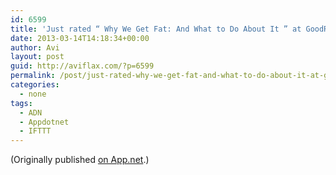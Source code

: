 ```yaml
---
id: 6599
title: 'Just rated “ Why We Get Fat: And What to Do About It ” at GoodReads: http://www.goodreads.com/review/show/560069726 4 stars Shelves: own Compelling, cogent, and eye-opening. Very well-written.'
date: 2013-03-14T14:18:34+00:00
author: Avi
layout: post
guid: http://aviflax.com/?p=6599
permalink: /post/just-rated-why-we-get-fat-and-what-to-do-about-it-at-goodreads-httpwww-goodreads-comreviewshow560069726-4-stars-shelves-own-compelling-cogent-and-eye-opening-very-well/
categories:
  - none
tags:
  - ADN
  - Appdotnet
  - IFTTT
---
```

(Originally published [on App.net](http://alpha.app.net/aviflax/post/3854549).)